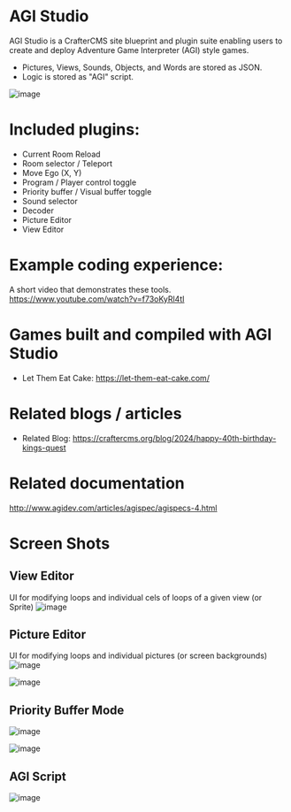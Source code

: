 # AGI Studio
AGI Studio is a CrafterCMS site blueprint and plugin suite enabling users to create and deploy Adventure Game Interpreter (AGI) style games.
- Pictures, Views, Sounds, Objects, and Words are stored as JSON.
- Logic is stored as "AGI" script.

![image](https://github.com/russdanner/craftercms-sierra-agijs/assets/169432/abfa3618-70ff-42e9-9f5e-92bba5e22bac)

# Included plugins:
- Current Room Reload
- Room selector / Teleport
- Move Ego (X, Y)
- Program / Player control toggle
- Priority buffer / Visual buffer toggle
- Sound selector
- Decoder
- Picture Editor
- View Editor

# Example coding experience:
A short video that demonstrates these tools.  
https://www.youtube.com/watch?v=f73oKyRl4tI

# Games built and compiled with AGI Studio
- Let Them Eat Cake: https://let-them-eat-cake.com/

# Related blogs / articles
- Related Blog: https://craftercms.org/blog/2024/happy-40th-birthday-kings-quest
        
# Related documentation
http://www.agidev.com/articles/agispec/agispecs-4.html

# Screen Shots

## View Editor
UI for modifying loops and individual cels of loops of a given view (or Sprite)
![image](https://github.com/russdanner/craftercms-sierra-agijs/assets/169432/d3867518-e609-4f58-a6a3-b89bcfaccdd9)

## Picture Editor
UI for modifying loops and individual pictures (or screen backgrounds)
![image](https://github.com/russdanner/craftercms-sierra-agijs/assets/169432/3fed7f4d-5977-4a28-8717-7aacf5ea2de5)

![image](https://github.com/russdanner/craftercms-sierra-agijs/assets/169432/fd11159c-167f-4ecf-9539-9f1e206caf2c)

## Priority Buffer Mode
![image](https://github.com/russdanner/craftercms-sierra-agijs/assets/169432/85ea7908-3482-44dc-9af7-6cb78fa85621)

![image](https://github.com/russdanner/craftercms-sierra-agijs/assets/169432/95a7dd6a-971c-4763-8233-b64dbf10d58b)

## AGI Script
![image](https://github.com/russdanner/craftercms-sierra-agijs/assets/169432/2ec3d801-d722-4a1b-8734-b4e7f8086227)

